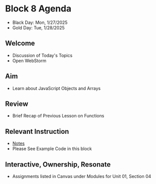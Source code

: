 
# Block 8 Agenda
- Black Day: Mon, 1/27/2025
- Gold Day: Tue, 1/28/2025

## Welcome

- Discussion of Today's Topics
- Open WebStorm

## Aim

- Learn about JavaScript Objects and Arrays

## Review

- Brief Recap of Previous Lesson on Functions

## Relevant Instruction

- [Notes](Notes.md)
- Please See Example Code in this block

## Interactive, Ownership, Resonate

- Assignments listed in Canvas under Modules for Unit 01, Section 04